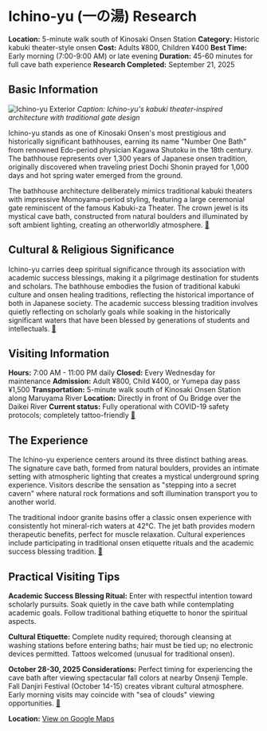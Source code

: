 # Ichino-yu (一の湯) Research

**Location:** 5-minute walk south of Kinosaki Onsen Station
**Category:** Historic kabuki theater-style onsen
**Cost:** Adults ¥800, Children ¥400
**Best Time:** Early morning (7:00-9:00 AM) or late evening
**Duration:** 45-60 minutes for full cave bath experience
**Research Completed:** September 21, 2025

## Basic Information

![Ichino-yu Exterior](https://visitkinosaki.com/vkcore/wp-content/uploads/2020/11/Ichino-yu.jpg)
*Caption: Ichino-yu's kabuki theater-inspired architecture with traditional gate design*

Ichino-yu stands as one of Kinosaki Onsen's most prestigious and historically significant bathhouses, earning its name "Number One Bath" from renowned Edo-period physician Kagawa Shutoku in the 18th century. The bathhouse represents over 1,300 years of Japanese onsen tradition, originally discovered when traveling priest Dochi Shonin prayed for 1,000 days and hot spring water emerged from the ground.

The bathhouse architecture deliberately mimics traditional kabuki theaters with impressive Momoyama-period styling, featuring a large ceremonial gate reminiscent of the famous Kabuki-za Theater. The crown jewel is its mystical cave bath, constructed from natural boulders and illuminated by soft ambient lighting, creating an otherworldly atmosphere. [🔗](https://visitkinosaki.com/things-to-do/ichino-yu/)

## Cultural & Religious Significance

Ichino-yu carries deep spiritual significance through its association with academic success blessings, making it a pilgrimage destination for students and scholars. The bathhouse embodies the fusion of traditional kabuki culture and onsen healing traditions, reflecting the historical importance of both in Japanese society. The academic success blessing tradition involves quietly reflecting on scholarly goals while soaking in the historically significant waters that have been blessed by generations of students and intellectuals. [🔗](https://thiswaytojapan.com/kinosaki-onsen-travel-guide/)

## Visiting Information

**Hours:** 7:00 AM - 11:00 PM daily
**Closed:** Every Wednesday for maintenance
**Admission:** Adult ¥800, Child ¥400, or Yumepa day pass ¥1,500
**Transportation:** 5-minute walk south of Kinosaki Onsen Station along Maruyama River
**Location:** Directly in front of Ou Bridge over the Daikei River
**Current status:** Fully operational with COVID-19 safety protocols; completely tattoo-friendly [🔗](https://livejapan.com/en/in-kansai/in-pref-hyogo/in-kinosaki-onsen/spot-lj0009704/)

## The Experience

The Ichino-yu experience centers around its three distinct bathing areas. The signature cave bath, formed from natural boulders, provides an intimate setting with atmospheric lighting that creates a mystical underground spring experience. Visitors describe the sensation as "stepping into a secret cavern" where natural rock formations and soft illumination transport you to another world.

The traditional indoor granite basins offer a classic onsen experience with consistently hot mineral-rich waters at 42°C. The jet bath provides modern therapeutic benefits, perfect for muscle relaxation. Cultural experiences include participating in traditional onsen etiquette rituals and the academic success blessing tradition. [🔗](https://travel.gaijinpot.com/kinosaki-onsen/)

## Practical Visiting Tips

**Academic Success Blessing Ritual:** Enter with respectful intention toward scholarly pursuits. Soak quietly in the cave bath while contemplating academic goals. Follow traditional bathing etiquette to honor the spiritual aspects.

**Cultural Etiquette:** Complete nudity required; thorough cleansing at washing stations before entering baths; hair must be tied up; no electronic devices permitted. Tattoos welcomed (unusual for traditional onsen).

**October 28-30, 2025 Considerations:** Perfect timing for experiencing the cave bath after viewing spectacular fall colors at nearby Onsenji Temple. Fall Danjiri Festival (October 14-15) creates vibrant cultural atmosphere. Early morning visits may coincide with "sea of clouds" viewing opportunities. [🔗](https://visitkinosaki.com/plan/visitor-info/seasons/)

**Location:** [View on Google Maps](https://maps.google.com/?q=35.6238,134.8134&ll=35.6238,134.8134&z=17)